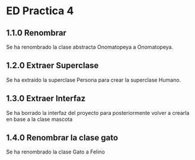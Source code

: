 # ED Practica 4
## 1.1.0 Renombrar
Se ha renombrado la clase abstracta Onomatopeya a Onomatopeya.
## 1.2.0 Extraer Superclase
Se ha extraido la superclase Persona para crear la superclase Humano.
## 1.3.0 Extraer Interfaz
Se ha borrado la interfaz del proyecto para posteriormente volver a crearla en base a la clase mascota
## 1.4.0 Renombrar la clase gato
Se ha renombrado la clase Gato a Felino
